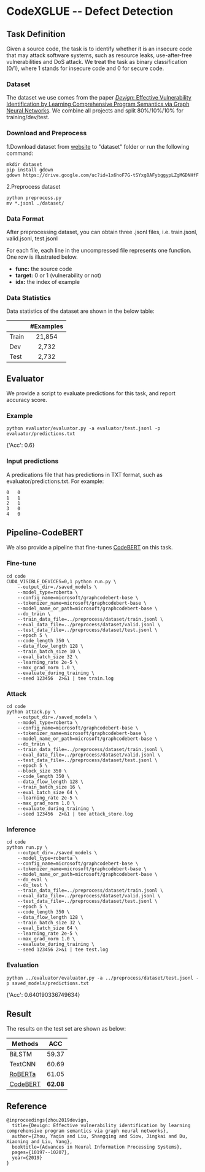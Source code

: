 # CodeXGLUE -- Defect Detection

## Task Definition

Given a source code, the task is to identify whether it is an insecure code that may attack software systems, such as resource leaks, use-after-free vulnerabilities and DoS attack.  We treat the task as binary classification (0/1), where 1 stands for insecure code and 0 for secure code.

### Dataset

The dataset we use comes from the paper [*Devign*: Effective Vulnerability Identification by Learning Comprehensive Program Semantics via Graph Neural Networks](http://papers.nips.cc/paper/9209-devign-effective-vulnerability-identification-by-learning-comprehensive-program-semantics-via-graph-neural-networks.pdf). We combine all projects and split 80%/10%/10% for training/dev/test.

### Download and Preprocess

1.Download dataset from [website](https://drive.google.com/file/d/1x6hoF7G-tSYxg8AFybggypLZgMGDNHfF/view?usp=sharing) to "dataset" folder or run the following command:

```shell
mkdir dataset
pip install gdown
gdown https://drive.google.com/uc?id=1x6hoF7G-tSYxg8AFybggypLZgMGDNHfF
```

2.Preprocess dataset

```shell
python preprocess.py
mv *.jsonl ./dataset/
```

### Data Format

After preprocessing dataset, you can obtain three .jsonl files, i.e. train.jsonl, valid.jsonl, test.jsonl

For each file, each line in the uncompressed file represents one function.  One row is illustrated below.

   - **func:** the source code
   - **target:** 0 or 1 (vulnerability or not)
   - **idx:** the index of example

### Data Statistics

Data statistics of the dataset are shown in the below table:

|       | #Examples |
| ----- | :-------: |
| Train |  21,854   |
| Dev   |   2,732   |
| Test  |   2,732   |

## Evaluator

We provide a script to evaluate predictions for this task, and report accuracy score.

### Example

```shell
python evaluator/evaluator.py -a evaluator/test.jsonl -p evaluator/predictions.txt
```

{'Acc': 0.6}

### Input predictions

A predications file that has predictions in TXT format, such as evaluator/predictions.txt. For example:

```shell
0	0
1	1
2	1
3	0
4	0
```

## Pipeline-CodeBERT

We also provide a pipeline that fine-tunes [CodeBERT](https://arxiv.org/pdf/2002.08155.pdf) on this task.

### Fine-tune

```shell
cd code
CUDA_VISIBLE_DEVICES=0,1 python run.py \
    --output_dir=./saved_models \
    --model_type=roberta \
    --config_name=microsoft/graphcodebert-base \
    --tokenizer_name=microsoft/graphcodebert-base \
    --model_name_or_path=microsoft/graphcodebert-base \
    --do_train \
    --train_data_file=../preprocess/dataset/train.jsonl \
    --eval_data_file=../preprocess/dataset/valid.jsonl \
    --test_data_file=../preprocess/dataset/test.jsonl \
    --epoch 5 \
    --code_length 350 \
    --data_flow_length 128 \
    --train_batch_size 10 \
    --eval_batch_size 32 \
    --learning_rate 2e-5 \
    --max_grad_norm 1.0 \
    --evaluate_during_training \
    --seed 123456  2>&1 | tee train.log
```

### Attack

```shell
cd code
python attack.py \
    --output_dir=./saved_models \
    --model_type=roberta \
    --config_name=microsoft/graphcodebert-base \
    --tokenizer_name=microsoft/graphcodebert-base \
    --model_name_or_path=microsoft/graphcodebert-base \
    --do_train \
    --train_data_file=../preprocess/dataset/train.jsonl \
    --eval_data_file=../preprocess/dataset/valid.jsonl \
    --test_data_file=../preprocess/dataset/test.jsonl \
    --epoch 5 \
    --block_size 350 \
    --code_length 350 \
    --data_flow_length 128 \
    --train_batch_size 16 \
    --eval_batch_size 64 \
    --learning_rate 2e-5 \
    --max_grad_norm 1.0 \
    --evaluate_during_training \
    --seed 123456  2>&1 | tee attack_store.log
```

### Inference

```shell
cd code
python run.py \
    --output_dir=./saved_models \
    --model_type=roberta \
    --config_name=microsoft/graphcodebert-base \
    --tokenizer_name=microsoft/graphcodebert-base \
    --model_name_or_path=microsoft/graphcodebert-base \
    --do_eval \
    --do_test \
    --train_data_file=../preprocess/dataset/train.jsonl \
    --eval_data_file=../preprocess/dataset/valid.jsonl \
    --test_data_file=../preprocess/dataset/test.jsonl \
    --epoch 5 \
    --code_length 350 \
    --data_flow_length 128 \
    --train_batch_size 32 \
    --eval_batch_size 64 \
    --learning_rate 2e-5 \
    --max_grad_norm 1.0 \
    --evaluate_during_training \
    --seed 123456 2>&1 | tee test.log
```

### Evaluation

```shell
python ../evaluator/evaluator.py -a ../preprocess/dataset/test.jsonl -p saved_models/predictions.txt
```

{'Acc': 0.640190336749634}

## Result

The results on the test set are shown as below:

| Methods  |    ACC    |
| -------- | :-------: |
| BiLSTM   |   59.37   |
| TextCNN  |   60.69   |
| [RoBERTa](https://arxiv.org/pdf/1907.11692.pdf)  |   61.05   |
| [CodeBERT](https://arxiv.org/pdf/2002.08155.pdf) | **62.08** |

## Reference
<pre><code>@inproceedings{zhou2019devign,
  title={Devign: Effective vulnerability identification by learning comprehensive program semantics via graph neural networks},
  author={Zhou, Yaqin and Liu, Shangqing and Siow, Jingkai and Du, Xiaoning and Liu, Yang},
  booktitle={Advances in Neural Information Processing Systems},
  pages={10197--10207},
  year={2019}
}</code></pre>

